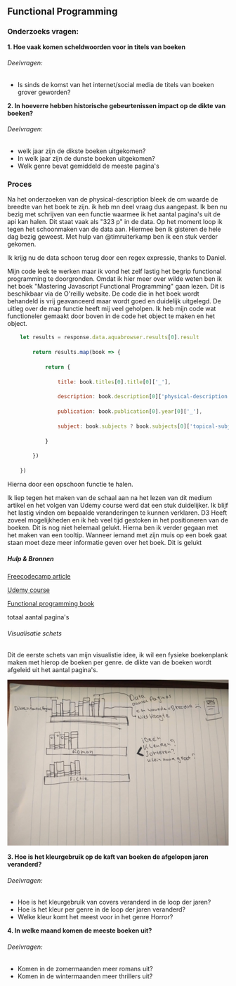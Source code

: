 ## Functional Programming

### Onderzoeks vragen:

**1. Hoe vaak komen scheldwoorden voor in titels van boeken**

###### Deelvragen:

-   Is sinds de komst van het internet/social media de titels van boeken grover geworden?

**2. In hoeverre hebben historische gebeurtenissen impact op de dikte van boeken?**

###### Deelvragen:

-   welk jaar zijn de dikste boeken uitgekomen?
-   In welk jaar zijn de dunste boeken uitgekomen?
-   Welk genre bevat gemiddeld de meeste pagina's

### Proces

Na het onderzoeken van de physical-description bleek de cm waarde de breedte van het boek te zijn. ik heb mn deel vraag dus aangepast. Ik ben nu bezig met schrijven van een functie waarmee ik het aantal pagina's uit de api kan halen. Dit staat vaak als "323 p" in de data. Op het moment loop ik tegen het schoonmaken van de data aan. Hiermee ben ik gisteren de hele dag bezig geweest. Met hulp van @timruiterkamp ben ik een stuk verder gekomen.

Ik krijg nu de data schoon terug door een regex expressie, thanks to Daniel.

Mijn code leek te werken maar ik vond het zelf lastig het begrip functional programming te doorgronden. Omdat ik hier meer over wilde weten ben ik het boek "Mastering Javascript Functional Programming" gaan lezen. Dit is beschikbaar via de O'reilly website. De code die in het boek wordt behandeld is vrij geavanceerd maar wordt goed en duidelijk uitgelegd. De uitleg over de map functie heeft mij veel geholpen. Ik heb mijn code wat functioneler gemaakt door boven in de code het object te maken en het object.

```javascript
    let results = response.data.aquabrowser.results[0].result

		return results.map(book => {

			return {

				title: book.titles[0].title[0]['_'],

				description: book.description[0]['physical-description'][0]._,

				publication: book.publication[0].year[0]['_'],

				subject: book.subjects ? book.subjects[0]['topical-subject'][0]._ : "no subject",

			}

		})

	})

```

Hierna door een opschoon functie te halen.

Ik liep tegen het maken van de schaal aan na het lezen van dit medium artikel en het volgen van Udemy course werd dat een stuk duidelijker. Ik blijf het lastig vinden om bepaalde veranderingen te kunnen verklaren. D3 Heeft zoveel mogelijkheden en ik heb veel tijd gestoken in het positioneren van de boeken. Dit is nog niet helemaal gelukt. Hierna ben ik verder gegaan met het maken van een tooltip. Wanneer iemand met zijn muis op een boek gaat staan moet deze meer informatie geven over het boek. Dit is gelukt

##### Hulp & Bronnen

[Freecodecamp article](https://medium.freecodecamp.org/a-gentle-introduction-to-d3-how-to-build-a-reusable-bubble-chart-9106dc4f6c46)

[Udemy course](https://www.udemy.com/masteringd3js)

[Functional programming book](https://www.safaribooksonline.com/library/view/mastering-javascript-functional/9781787287440/68705aac-6c78-42fb-8f88-3635de5819d2.xhtml)

totaal aantal pagina's

###### Visualisatie schets

Dit de eerste schets van mijn visualistie idee, ik wil een fysieke boekenplank maken met hierop de boeken per genre. de dikte van de boeken wordt afgeleid uit het aantal pagina's.

![visualsatie schets](.\img\IMG_20181102_124514.jpg)

**3. Hoe is het kleurgebruik op de kaft van boeken de afgelopen jaren veranderd?**

###### Deelvragen:

-   Hoe is het kleurgebruik van covers veranderd in de loop der jaren?
-   Hoe is het kleur per genre in de loop der jaren veranderd?
-   Welke kleur komt het meest voor in het genre Horror?

**4. In welke maand komen de meeste boeken uit?**

###### Deelvragen:

-   Komen in de zomermaanden meer romans uit?
-   Komen in de wintermaanden meer thrillers uit?
